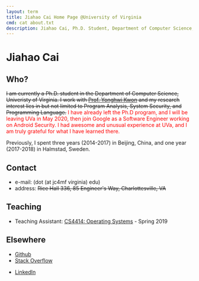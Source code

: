 ```yaml
---
layout: term
title: Jiahao Cai Home Page @University of Virginia
cmd: cat about.txt
description: Jiahao Cai, Ph.D. Student, Department of Computer Science, University of Virginia.
---
```


# Jiahao Cai

## Who?

<del>I am currently a Ph.D. student in the Department of Computer Science, Univeristy of Virginia. I work with [Prof. Yonghwi Kwon](https://yonghwi-kwon.github.io/) and my research interest lies in but not limited to Program Analysis, System Security, and Programming Language.</del> <font color="red">I have already left the Ph.D program, and I will be leaving UVa in May 2020, then join Google as a Software Engineer working on Android Security. I had awesome and unusual experience at UVa, and I am truly grateful for what I have learned there.</font> 

Previously, I spent three years (2014-2017) in Beijing, China, and one year (2017-2018) in Halmstad, Sweden.

## Contact
+ e-mail: (dot (at jc4mf virginia) edu)
+ address: <del>Rice Hall 336, 85 Engineer's Way, Charlottesville, VA</del>

## Teaching
+ Teaching Assistant: [CS4414: Operating Systems](https://www.cs.virginia.edu/~cr4bd/4414/S2019/) - Spring 2019

## Elsewhere
+ <a class = "dir" href="https://github.com/jiahao42">Github</a>
+ <a class = "dir" href="https://stackoverflow.com/users/story/5685664">Stack Overflow</a>
<!-- + <a class = "dir" href="https://twitter.com/caterpillarous">Twitter</a> -->
+ <a class = "dir" href="https://linkedin.com/in/jiahao-cai/">LinkedIn</a>
